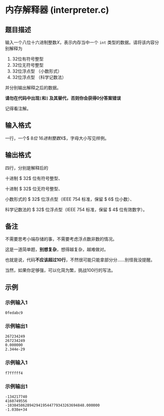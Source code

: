 # 内存解释器 (interpreter.c)

## 题目描述

输入一个八位十六进制整数$X$，表示内存当中一个 `int` 类型的数据。请将该内容分别解释为

1. 32位有符号整型
2. 32位无符号整型
3. 32位浮点型 （小数形式）
4. 32位浮点型 （科学记数法）

并分别输出解释之后的数据。

**请勿在代码中出现`[`和`]` 及其替代，否则你会获得0分答案错误**

记得看注解。

## 输入格式

一行，一个$ 8$位$ 16$进制整数$X$，字母大小写见样例。

## 输出格式

四行，分别是解释后的

十进制 $ 32$ 位有符号整型、

十进制 $ 32$ 位无符号整型、

小数形式的 $ 32$ 位浮点型（$\text{IEEE} \ 754$ 标准，保留 $ 6$ 位小数）、

科学记数法的 $ 32$ 位浮点型（$\text{IEEE} \ 754$ 标准，保留 $ 4$ 位有效数字）。

## 备注

不需要思考小端存储的事，不需要考虑浮点数非数的情况。

这是一道简单题，**别想复杂**，想得越复杂，越难做对。

也就是说，代码**不应该超过10行**，不然很可能只能拿部分分……别怪我没提醒。

当然，如果你足够强，可以化简为繁，挑战100行的写法。

## 示例

### 示例输入1

```text
0fedabc9
```

### 示例输出1

```text
267234249
267234249
0.000000
2.344e-29
```

### 示例输入1

```text
f7fffff4
```

### 示例输出1

```text
-134217740
4160749556
-10384586289429419544779343263694848.000000
-1.038e+34
```